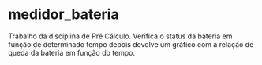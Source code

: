 # medidor_bateria
Trabalho da discíplina de Pré Cálculo.
Verifica o status da bateria em função de determinado tempo depois devolve um gráfico com a relação de queda da bateria em função do tempo.
